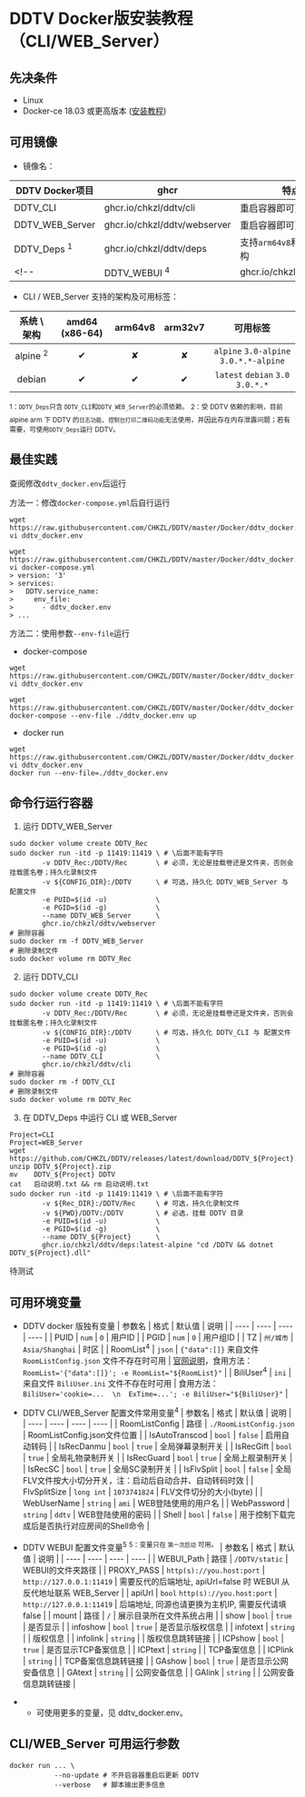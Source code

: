 # DDTV Docker版安装教程（CLI/WEB_Server<!--WEBUI-->）

## 先决条件
  - Linux
  - Docker-ce 18.03 或更高版本 ([安装教程](https://mirrors.tuna.tsinghua.edu.cn/help/docker-ce/))

## 可用镜像
- 镜像名：

| DDTV Docker项目 | ghcr | 特点 |
| ---- | ---- | ---- |
| DDTV_CLI | ghcr.io/chkzl/ddtv/cli | 重启容器即可更新 DDTV |
| DDTV_WEB_Server | ghcr.io/chkzl/ddtv/webserver |  重启容器即可更新 DDTV |
| DDTV_Deps <sup>1</sup> | ghcr.io/chkzl/ddtv/deps | 支持`arm64v8`和`arm32v7`架构 |
<!-- | DDTV_WEBUI <sup>4</sup> | ghcr.io/chkzl/ddtv/deps | 特点 | -->

- CLI / WEB_Server 支持的架构及可用标签：

| 系统 \ 架构 | amd64 (x86-64) | arm64v8 | arm32v7 | 可用标签 |
| :----: | :----: | :----: | :----: | :----: |
| alpine <sup>2</sup> | ✔ | ✘ | ✘ | `alpine` `3.0-alpine` `3.0.*.*-alpine` |
| debian | ✔ | ✔ | ✔ | `latest` `debian` `3.0` `3.0.*.*` |

<sup>1：`DDTV_Deps`只含 `DDTV_CLI`和`DDTV_WEB_Server`的必须依赖。</sup>
<sup>2：受 DDTV 依赖的影响，目前 alpine arm 下 DDTV 的`日志功能`、`控制台打印二维码功能`无法使用，并因此存在内存泄露问题；若有需要，可使用`DDTV_Deps`运行 DDTV。</sup>
<!-- <sup>3：`DDTV_WEBUI`支持的架构为：`amd64`,`arm64v8`,`arm32v7`,`i386`,`arm32v6`,`ppc64le`,`s390x`</sup> -->

## 最佳实践

查阅修改`ddtv_docker.env`后运行

方法一：修改`docker-compose.yml`后自行运行

```
wget https://raw.githubusercontent.com/CHKZL/DDTV/master/Docker/ddtv_docker.env
vi ddtv_docker.env

wget https://raw.githubusercontent.com/CHKZL/DDTV/master/Docker/ddtv_docker.env
vi docker-compose.yml
> version: '3'
> services:
>   DDTV.service_name:
>     env_file:
>       - ddtv_docker.env
> ...
```

方法二：使用参数`--env-file`运行

- docker-compose
```
wget https://raw.githubusercontent.com/CHKZL/DDTV/master/Docker/ddtv_docker.env
vi ddtv_docker.env

wget https://raw.githubusercontent.com/CHKZL/DDTV/master/Docker/ddtv_docker.env
docker-compose --env-file ./ddtv_docker.env up
```

- docker run
```
wget https://raw.githubusercontent.com/CHKZL/DDTV/master/Docker/ddtv_docker.env
vi ddtv_docker.env
docker run --env-file=./ddtv_docker.env
```

## 命令行运行容器

1. 运行 DDTV_WEB_Server

```shell
sudo docker volume create DDTV_Rec
sudo docker run -itd -p 11419:11419 \ # \后面不能有字符
        -v DDTV_Rec:/DDTV/Rec       \ # 必须，无论是挂载卷还是文件夹，否则会挂载匿名卷；持久化录制文件
        -v ${CONFIG_DIR}:/DDTV      \ # 可选，持久化 DDTV_WEB_Server 与 配置文件
        -e PUID=$(id -u)            \
        -e PGID=$(id -g)            \
        --name DDTV_WEB_Server      \
        ghcr.io/chkzl/ddtv/webserver
# 删除容器
sudo docker rm -f DDTV_WEB_Server
# 删除录制文件
sudo docker volume rm DDTV_Rec
```

2. 运行 DDTV_CLI

```shell
sudo docker volume create DDTV_Rec
sudo docker run -itd -p 11419:11419 \ # \后面不能有字符
        -v DDTV_Rec:/DDTV/Rec       \ # 必须，无论是挂载卷还是文件夹，否则会挂载匿名卷；持久化录制文件
        -v ${CONFIG_DIR}:/DDTV      \ # 可选，持久化 DDTV_CLI 与 配置文件
        -e PUID=$(id -u)            \
        -e PGID=$(id -g)            \
        --name DDTV_CLI             \
        ghcr.io/chkzl/ddtv/cli
# 删除容器
sudo docker rm -f DDTV_CLI
# 删除录制文件
sudo docker volume rm DDTV_Rec
```

3. 在 DDTV_Deps 中运行 CLI 或 WEB_Server

```shell
Project=CLI
Project=WEB_Server
wget  https://github.com/CHKZL/DDTV/releases/latest/download/DDTV_${Project}.zip
unzip DDTV_${Project}.zip
mv    DDTV_${Project} DDTV
cat   启动说明.txt && rm 启动说明.txt
sudo docker run -itd -p 11419:11419 \ # \后面不能有字符
        -v ${Rec_DIR}:/DDTV/Rec     \ # 可选，持久化录制文件
        -v ${PWD}/DDTV:/DDTV        \ # 必选，挂载 DDTV 目录
        -e PUID=$(id -u)            \
        -e PGID=$(id -g)            \
        --name DDTV_${Project}      \
        ghcr.io/chkzl/ddtv/deps:latest-alpine "cd /DDTV && dotnet DDTV_${Project}.dll"
```
待测试

## 可用环境变量

- DDTV docker 版独有变量
| 参数名 | 格式 | 默认值 | 说明 |
| ---- | ---- | ---- | ---- |
| PUID | `num` | `0` | 用户ID |
| PGID | `num` | `0` | 用户组ID |
| TZ | `州/城市` | `Asia/Shanghai` | 时区 |
| RoomList<sup>4</sup> | `json` | `{"data":[]}` 来自文件 `RoomListConfig.json`  文件不存在时可用 | [官网说明](https://ddtv.pro/config/RoomListConfig.json.html)，食用方法：`RoomList='{"data":[]}'; -e RoomList="${RoomList}"` |
| BiliUser<sup>4</sup> | `ini` | 来自文件 `BiliUser.ini` 文件不存在时可用 | 食用方法：`BiliUser='cookie=...  \n  ExTime=...'; -e BiliUser="${BiliUser}"` |

- DDTV CLI/WEB_Server 配置文件常用变量<sup>4</sup>
| 参数名 | 格式 | 默认值 | 说明 |
| ---- | ---- | ---- | ---- |
| RoomListConfig | 路径 | `./RoomListConfig.json` | RoomListConfig.json文件位置 |
| IsAutoTranscod | `bool` | `false` | 启用自动转码 |
| IsRecDanmu | `bool` | `true` | 全局弹幕录制开关 |
| IsRecGift | `bool` | `true` | 全局礼物录制开关 |
| IsRecGuard | `bool` | `true` | 全局上舰录制开关 |
| IsRecSC | `bool` | `true` | 全局SC录制开关 |
| IsFlvSplit | `bool` | `false` | 全局FLV文件按大小切分开关，注：启动后自动合并、自动转码时效 |
| FlvSplitSize | `long int` | `1073741824` | FLV文件切分的大小(byte) |
| WebUserName | `string` | `ami` | WEB登陆使用的用户名 |
| WebPassword | `string` | `ddtv` | WEB登陆使用的密码 |
| Shell | `bool` | `false` | 用于控制下载完成后是否执行对应房间的Shell命令 |

- DDTV WEBUI 配置文件变量<sup>5</sup>
<sup>5：变量只在 `第一次启动` 可用。</sup>
| 参数名 | 格式 | 默认值 | 说明 |
| ---- | ---- | ---- | ---- |
| WEBUI_Path | 路径 | `/DDTV/static` | WEBUI的文件夹路径 |
| PROXY_PASS | `http(s)://you.host:port` | `http://127.0.0.1:11419` | 需要反代的后端地址, apiUrl=false 时 WEBUI 从反代地址联系 WEB_Server |
| apiUrl | `bool` `http(s)://you.host:port` | `http://127.0.0.1:11419` | 后端地址, 同源也请更换为主机IP, 需要反代请填 false |
| mount | 路径 | `/` | 展示目录所在文件系统占用 |
| show | `bool` | `true` | 是否显示 |
| infoshow | `bool` | `true` | 是否显示版权信息 |
| infotext | `string` |  | 版权信息 |
| infolink | `string` |  | 版权信息跳转链接 |
| ICPshow | `bool` | `true` | 是否显示TCP备案信息 |
| ICPtext | `string` |  | TCP备案信息 |
| ICPlink | `string` |  | TCP备案信息跳转链接 |
| GAshow | `bool` | `true` | 是否显示公网安备信息 |
| GAtext | `string` |  | 公网安备信息 |
| GAlink | `string` |  | 公网安备信息跳转链接 |

- - 可使用更多的变量，见 ddtv_docker.env。


## CLI/WEB_Server 可用运行参数

```shell
docker run ... \
           --no-update # 不开启容器重启后更新 DDTV
           --verbose   # 脚本输出更多信息
```